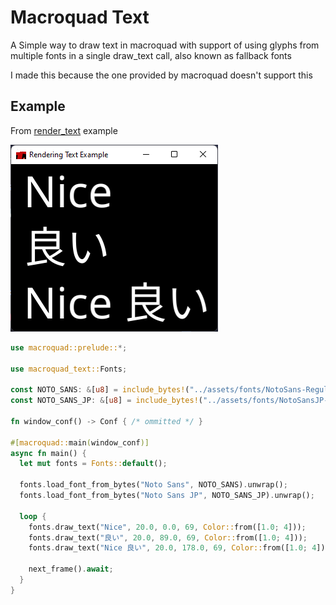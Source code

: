# Macroquad Text

A Simple way to draw text in macroquad with support of using glyphs
from multiple fonts in a single draw_text call, also known as fallback fonts

I made this because the one provided by macroquad doesn't support this

## Example
From [render_text](examples/render_text.rs) example

![img.png](examples/render_text_window.png)
```rust
use macroquad::prelude::*;

use macroquad_text::Fonts;

const NOTO_SANS: &[u8] = include_bytes!("../assets/fonts/NotoSans-Regular.ttf");
const NOTO_SANS_JP: &[u8] = include_bytes!("../assets/fonts/NotoSansJP-Regular.otf");

fn window_conf() -> Conf { /* ommitted */ }

#[macroquad::main(window_conf)]
async fn main() {
  let mut fonts = Fonts::default();
  
  fonts.load_font_from_bytes("Noto Sans", NOTO_SANS).unwrap();
  fonts.load_font_from_bytes("Noto Sans JP", NOTO_SANS_JP).unwrap();

  loop {
    fonts.draw_text("Nice", 20.0, 0.0, 69, Color::from([1.0; 4]));
    fonts.draw_text("良い", 20.0, 89.0, 69, Color::from([1.0; 4]));
    fonts.draw_text("Nice 良い", 20.0, 178.0, 69, Color::from([1.0; 4]));

    next_frame().await;
  }
}
